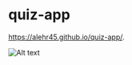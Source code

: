 # quiz-app






https://alehr45.github.io/quiz-app/.


![Alt text](./screenshot.png?raw=true "Optional Title")
